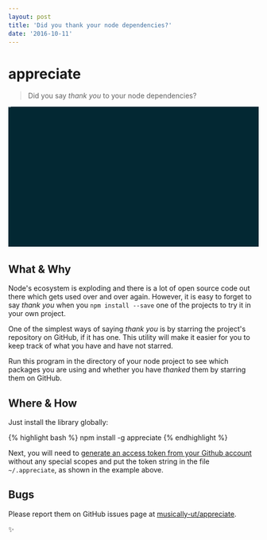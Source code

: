 ```yaml
---
layout: post
title: 'Did you thank your node dependencies?'
date: '2016-10-11'
---
```


# appreciate 

> Did you say _thank you_ to your node dependencies?

![CLI example](https://github.com/musically-ut/appreciate/raw/master/docs/cli-example.gif)

## What & Why

Node's ecosystem is exploding and there is a lot of open source code out there which gets used over and over again. However, it is easy to forget to say _thank you_ when you `npm install --save` one of the projects to try it in your own project.

One of the simplest ways of saying _thank you_ is by starring the project's repository on GitHub, if it has one. This utility will make it easier for you to keep track of what you have and have not starred.

Run this program in the directory of your node project to see which packages you are using and whether you have _thanked_ them by starring them on GitHub.

## Where & How

Just install the library globally:

{% highlight bash %}
npm install -g appreciate
{% endhighlight %}

Next, you will need to [generate an access token from your Github account](https://help.github.com/articles/creating-an-access-token-for-command-line-use/) without any special scopes and put the token string in the file `~/.appreciate`, as shown in the example above.

## Bugs

Please report them on GitHub issues page at [musically-ut/appreciate](https://github.com/musically-ut/appreciate).

✨ 

